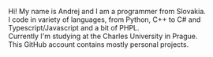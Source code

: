 Hi! 
My name is Andrej and I am a programmer from Slovakia.  
I code in variety of languages, from Python, C++ to C# and Typescript/Javascript and a bit of PHPL.  
Currently I'm studying at the Charles University in Prague.  
This GitHub account contains mostly personal projects.  
